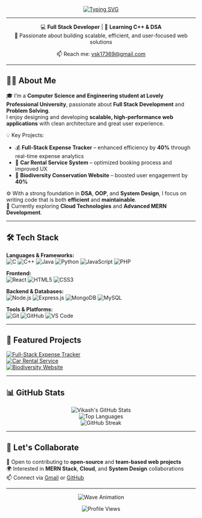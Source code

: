 <!-- Animated Typing Header -->
<div align="center">
  
  [![Typing SVG](https://readme-typing-svg.herokuapp.com?font=Poppins&size=28&duration=3000&pause=1000&color=00C2CB&center=true&vCenter=true&width=600&lines=👋+Hi%2C+I'm+Vikash+Kumar!;💻+Full+Stack+Developer;🌱+Learning+C%2B%2B+%26+DSA;🚀+Building+Scalable+Web+Solutions)](https://git.io/typing-svg)
  
</div>

---

<div align="center">

💻 **Full Stack Developer** | 🌱 **Learning C++ & DSA**  
🚀 Passionate about building scalable, efficient, and user-focused web solutions

📫 Reach me: [vsk17369@gmail.com](mailto:vsk17369@gmail.com)

</div>

---

## 👨‍💻 About Me
🎓 I’m a **Computer Science and Engineering student at Lovely Professional University**, passionate about **Full Stack Development** and **Problem Solving**.  
I enjoy designing and developing **scalable, high-performance web applications** with clean architecture and great user experience.

💡 Key Projects:
- 💰 **Full-Stack Expense Tracker** – enhanced efficiency by **40%** through real-time expense analytics  
- 🚗 **Car Rental Service System** – optimized booking process and improved UX  
- 🌿 **Biodiversity Conservation Website** – boosted user engagement by **40%**

⚙️ With a strong foundation in **DSA**, **OOP**, and **System Design**, I focus on writing code that is both **efficient** and **maintainable**.  
🌱 Currently exploring **Cloud Technologies** and **Advanced MERN Development**.

---

## 🛠️ Tech Stack

**Languages & Frameworks:**  
![C](https://img.shields.io/badge/C-00599C?style=for-the-badge&logo=c&logoColor=white)
![C++](https://img.shields.io/badge/C++-00599C?style=for-the-badge&logo=c%2B%2B&logoColor=white)
![Java](https://img.shields.io/badge/Java-ED8B00?style=for-the-badge&logo=openjdk&logoColor=white)
![Python](https://img.shields.io/badge/Python-3776AB?style=for-the-badge&logo=python&logoColor=white)
![JavaScript](https://img.shields.io/badge/JavaScript-F7DF1E?style=for-the-badge&logo=javascript&logoColor=black)
![PHP](https://img.shields.io/badge/PHP-777BB4?style=for-the-badge&logo=php&logoColor=white)

**Frontend:**  
![React](https://img.shields.io/badge/React-20232A?style=for-the-badge&logo=react&logoColor=61DAFB)
![HTML5](https://img.shields.io/badge/HTML5-E34F26?style=for-the-badge&logo=html5&logoColor=white)
![CSS3](https://img.shields.io/badge/CSS3-1572B6?style=for-the-badge&logo=css3&logoColor=white)

**Backend & Databases:**  
![Node.js](https://img.shields.io/badge/Node.js-43853D?style=for-the-badge&logo=node.js&logoColor=white)
![Express.js](https://img.shields.io/badge/Express.js-404D59?style=for-the-badge)
![MongoDB](https://img.shields.io/badge/MongoDB-4EA94B?style=for-the-badge&logo=mongodb&logoColor=white)
![MySQL](https://img.shields.io/badge/MySQL-005C84?style=for-the-badge&logo=mysql&logoColor=white)

**Tools & Platforms:**  
![Git](https://img.shields.io/badge/Git-F05032?style=for-the-badge&logo=git&logoColor=white)
![GitHub](https://img.shields.io/badge/GitHub-181717?style=for-the-badge&logo=github)
![VS Code](https://img.shields.io/badge/VS_Code-0078d7?style=for-the-badge&logo=visual-studio-code&logoColor=white)

---

## 📂 Featured Projects

[![Full-Stack Expense Tracker](https://github-readme-stats.vercel.app/api/pin/?username=Vikashkumar071234&repo=expense-tracker&theme=radical)](https://github.com/Vikashkumar071234/expense-tracker)  
[![Car Rental Service](https://github-readme-stats.vercel.app/api/pin/?username=Vikashkumar071234&repo=car-rental-service-&theme=radical)](https://github.com/Vikashkumar071234/car-rental-service-)  
[![Biodiversity Website](https://github-readme-stats.vercel.app/api/pin/?username=Vikashkumar071234&repo=vk_biodiversity&theme=radical)](https://github.com/Vikashkumar071234/vk_biodiversity)

---

## 📊 GitHub Stats

<div align="center">

![Vikash's GitHub Stats](https://github-readme-stats.vercel.app/api?username=Vikashkumar071234&show_icons=true&theme=radical)  
![Top Languages](https://github-readme-stats.vercel.app/api/top-langs/?username=Vikashkumar071234&layout=compact&theme=radical)  
![GitHub Streak](https://github-readme-streak-stats.herokuapp.com/?user=Vikashkumar071234&theme=radical)

</div>

---

## 💬 Let's Collaborate

🤝 Open to contributing to **open-source** and **team-based web projects**  
🌍 Interested in **MERN Stack**, **Cloud**, and **System Design** collaborations  
📫 Connect via [Gmail](mailto:vsk17369@gmail.com) or [GitHub](https://github.com/Vikashkumar071234)

---

<!-- Animated Wave Footer -->
<div align="center">

![Wave Animation](https://capsule-render.vercel.app/api?type=waving&color=0:00C2CB,100:9A1AFF&height=120&section=footer&text=⭐%20Code.%20Learn.%20Build.%20Repeat.%20⭐&fontSize=22&fontColor=ffffff)

![Profile Views](https://komarev.com/ghpvc/?username=Vikashkumar071234&label=Visitors&color=0e75b6&style=for-the-badge)

</div>
